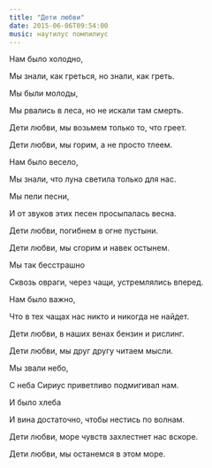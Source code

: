 ```yaml
---
title: "Дети любви"
date: 2015-06-06T09:54:00
music: наутилус помпилиус
---
```


Нам было холодно,

Мы знали, как греться, но знали, как греть.

Мы были молоды,

Мы рвались в леса, но не искали там смерть.



  Дети любви, мы возьмем только то, что греет.

  Дети любви, мы горим, а не просто тлеем.



Нам было весело,

Мы знали, что луна светила только для нас.

Мы пели песни,

И от звуков этих песен просыпалась весна.



  Дети любви, погибнем в огне пустыни.

  Дети любви, мы сгорим и навек остынем.



Мы так бесстрашно

Сквозь овраги, через чащи, устремлялись вперед.

Нам было важно,

Что в тех чащах нас никто и никогда не найдет.



  Дети любви, в наших венах бензин и рислинг.

  Дети любви, мы друг другу читаем мысли.

 

Мы звали небо,

С неба Сириус приветливо подмигивал нам.

И было хлеба

И вина достаточно, чтобы нестись по волнам.



  Дети любви, море чувств захлестнет нас вскоре.

  Дети любви, мы останемся в этом море.
